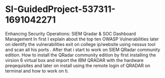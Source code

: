# SI-GuidedProject-537311-1691042271
Enhancing Security Operations: SIEM Qradar &amp; SOC Dashboard Management
In first I explain about the top ten OWASP Vulnerabilities later on identify the vulnerabilities exit on college ip/website using nessus tool and scan all his ports .
After that i start to work on SIEM QRadar community edition.
How to install the QRadar community edition by first installing the virsion 6 virtual box and import the IBM QRADAR with the hardware preqequisites and later on install using the remote login of QRADAR on terminal and how to work on ti.
